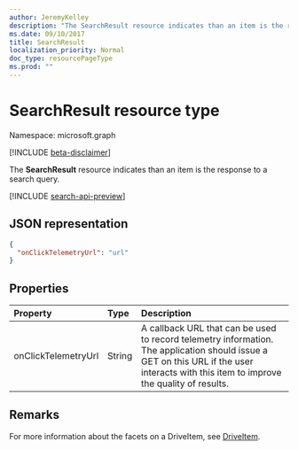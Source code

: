 ```yaml
---
author: JeremyKelley
description: "The SearchResult resource indicates than an item is the response to a search query."
ms.date: 09/10/2017
title: SearchResult
localization_priority: Normal
doc_type: resourcePageType
ms.prod: ""
---
```

# SearchResult resource type

Namespace: microsoft.graph

[!INCLUDE [beta-disclaimer](../../includes/beta-disclaimer.md)]

The **SearchResult** resource indicates than an item is the response to a search query.

[!INCLUDE [search-api-preview](../../includes/search-api-preview-signup.md)]

## JSON representation

<!-- {
  "blockType": "resource",
  "optionalProperties": [ "onClickTelemtryUrl" ],
  "@odata.type": "microsoft.graph.searchResult"
}-->

```json
{
  "onClickTelemetryUrl": "url"
}
```

## Properties

| Property            | Type   | Description
|:--------------------|:-------|:----------------------------------------------
| onClickTelemetryUrl | String | A callback URL that can be used to record telemetry information. The application should issue a GET on this URL if the user interacts with this item to improve the quality of results.

## Remarks

For more information about the facets on a DriveItem, see [DriveItem](driveitem.md).

<!--
{
  "type": "#page.annotation",
  "description": "The search result facet indicates an item is from a search.",
  "keywords": "search result facet",
  "section": "documentation",
  "tocPath": "Facets/SearchResult",
  "suppressions": []
}
-->


